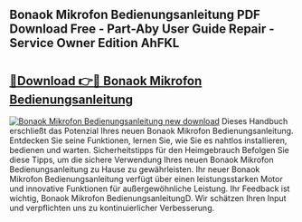 ## Bonaok Mikrofon Bedienungsanleitung PDF Download Free - Part-Aby User Guide Repair - Service Owner Edition AhFKL

# <h2><a href="http://df34ytz.blite.top/?on=Bonaok+Mikrofon+Bedienungsanleitung">🔗Download 👉🔴 Bonaok Mikrofon Bedienungsanleitung</a></h2>

[![Bonaok Mikrofon Bedienungsanleitung new download](https://i.imgur.com/lujVjoI.png)](http://df34ytz.blite.top/?on=Bonaok+Mikrofon+Bedienungsanleitung)
Dieses Handbuch erschließt das Potenzial Ihres neuen Bonaok Mikrofon Bedienungsanleitung. Entdecken Sie seine Funktionen, lernen Sie, wie Sie es nahtlos installieren, bedienen und warten. Sicherheitstipps für den Heimgebrauch Befolgen Sie diese Tipps, um die sichere Verwendung Ihres neuen Bonaok Mikrofon Bedienungsanleitung zu Hause zu gewährleisten. Ihr neuer Bonaok Mikrofon Bedienungsanleitung verfügt über einen leistungsstarken Motor und innovative Funktionen für außergewöhnliche Leistung. Ihr Feedback ist wichtig, Bonaok Mikrofon BedienungsanleitungD. Wir schätzen Ihren Input und verpflichten uns zu kontinuierlicher Verbesserung.

